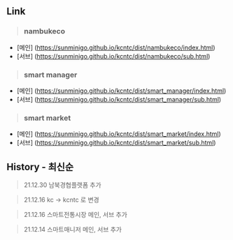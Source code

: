 ## Link
> ### nambukeco
- [메인] (https://sunminigo.github.io/kcntc/dist/nambukeco/index.html)
- [서브] (https://sunminigo.github.io/kcntc/dist/nambukeco/sub.html)

> ### smart manager
- [메인] (https://sunminigo.github.io/kcntc/dist/smart_manager/index.html)
- [서브] (https://sunminigo.github.io/kcntc/dist/smart_manager/sub.html)

> ### smart market
- [메인] (https://sunminigo.github.io/kcntc/dist/smart_market/index.html)
- [서브] (https://sunminigo.github.io/kcntc/dist/smart_market/sub.html)


## History - 최신순
> 21.12.30 남북경협플랫폼 추가

> 21.12.16 kc -> kcntc 로 변경
 
> 21.12.16 스마트전통시장 메인, 서브 추가

> 21.12.14 스마트매니저 메인, 서브 추가
